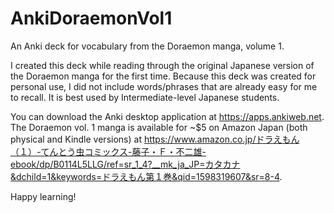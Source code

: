 # AnkiDoraemonVol1
An Anki deck for vocabulary from the Doraemon manga, volume 1.

I created this deck while reading through the original Japanese version of the Doraemon manga for the first time. Because this deck was created for personal use, I did not include words/phrases that are already easy for me to recall. It is best used by Intermediate-level Japanese students.

You can download the Anki desktop application at https://apps.ankiweb.net. The Doraemon vol. 1 manga is available for ~$5 on Amazon Japan (both physical and Kindle versions) at https://www.amazon.co.jp/ドラえもん（１）-てんとう虫コミックス-藤子・Ｆ・不二雄-ebook/dp/B0114L5LLG/ref=sr_1_4?__mk_ja_JP=カタカナ&dchild=1&keywords=ドラえもん第１巻&qid=1598319607&sr=8-4.

Happy learning!
